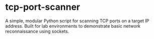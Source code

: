 # tcp-port-scanner

A simple, modular Python script for scanning TCP ports on a target IP address. Built for lab environments to demonstrate basic network reconnaissance using sockets.
